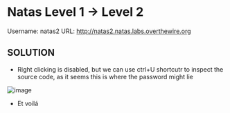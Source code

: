 # Natas Level 1 → Level 2

Username: natas2
URL:      http://natas2.natas.labs.overthewire.org

## SOLUTION

- Right clicking is disabled, but we can use ctrl+U shortcutr to inspect the source code, as it seems this is where the password might lie

![image](https://user-images.githubusercontent.com/44790709/205994098-e86a4521-80cc-4e8a-b109-8e2a7c1e1a5c.png)

- Et voilá
